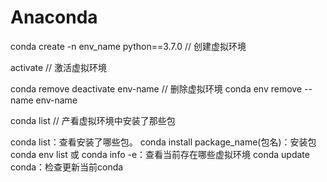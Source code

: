 # Anaconda



conda create -n env_name python==3.7.0 // 创建虚拟环境

activate  // 激活虚拟环境

conda remove deactivate env-name  // 删除虚拟环境
conda env remove --name env-name

conda list  // 产看虚拟环境中安装了那些包

conda list：查看安装了哪些包。
conda install package_name(包名)：安装包
conda env list 或 conda info -e：查看当前存在哪些虚拟环境
conda update conda：检查更新当前conda
